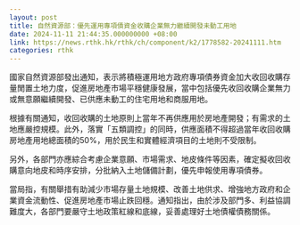 ```yaml
---
layout: post
title: 自然資源部：優先運用專項債資金收購企業無力繼續開發未動工用地
date: 2024-11-11 21:44:35.000000000 +08:00
link: https://news.rthk.hk/rthk/ch/component/k2/1778582-20241111.htm
categories: rthk
---
```


國家自然資源部發出通知，表示將積極運用地方政府專項債券資金加大收回收購存量閒置土地力度，促進房地產市場平穩健康發展，當中包括優先收回收購企業無力或無意願繼續開發、已供應未動工的住宅用地和商服用地。

根據有關通知，收回收購的土地原則上當年不再供應用於房地產開發；有需求的土地應嚴控規模。此外，落實「五類調控」的同時，供應面積不得超過當年收回收購房地產用地總面積的50%，用於民生和實體經濟項目的土地則不受限制。

另外，各部門亦應綜合考慮企業意願、市場需求、地皮條件等因素，確定擬收回收購意向地皮和時序安排，分批納入土地儲備計劃，優先申報使用專項債券。

當局指，有關舉措有助減少市場存量土地規模、改善土地供求、增強地方政府和企業資金流動性、促進房地產市場止跌回穩。通知指出，由於涉及部門多、利益協調難度大，各部門要嚴守土地政策紅線和底線，妥善處理好土地債權債務關係。
